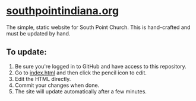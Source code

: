 # [southpointindiana.org](https://southpointindiana.org)

The simple, static website for South Point Church. This is hand-crafted and must be updated by hand.

## To update:

  1. Be sure you're logged in to GitHub and have access to this repository.
  2. Go to [index.html](/index.html) and then click the pencil icon to edit.
  3. Edit the HTML directly.
  4. Commit your changes when done.
  5. The site will update automatically after a few minutes.
